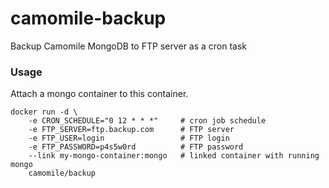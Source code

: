 camomile-backup
===============

Backup Camomile MongoDB to FTP server as a cron task

### Usage

Attach a mongo container to this container. 

	docker run -d \
		-e CRON_SCHEDULE="0 12 * * *"     # cron job schedule
		-e FTP_SERVER=ftp.backup.com      # FTP server
		-e FTP_USER=login                 # FTP login
		-e FTP_PASSWORD=p4s5w0rd          # FTP password
		--link my-mongo-container:mongo	  # linked container with running mongo
		camomile/backup
